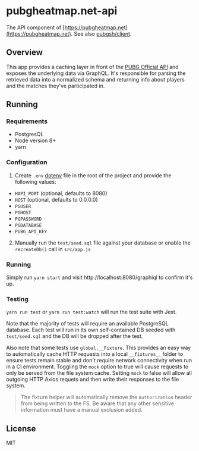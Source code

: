 # pubgheatmap.net-api

The API component of [https://pubgheatmap.net](https://pubgheatmap.net). See also [pubgsh/client](https://github.com/pubgsh/client).

## Overview

This app provides a caching layer in front of the [PUBG Official API](https://documentation.playbattlegrounds.com/en/introduction.html) and exposes the underlying data via GraphQL. It's responsible for parsing the retrieved data into a normalized schema and returning info about players and the matches they've participated in.

## Running

### Requirements

- PostgresQL
- Node version 8+
- yarn

### Configuration

1. Create `.env` [dotenv](https://github.com/motdotla/dotenv) file in the root of the project and provide the following values:

- `HAPI_PORT` (optional, defaults to 8080)
- `HOST` (optional, defaults to 0.0.0.0)
- `PGUSER`
- `PGHOST`
- `PGPASSWORD`
- `PGDATABASE`
- `PUBG_API_KEY`

2. Manually run the `test/seed.sql` file against your database or enable the `recreateDb()` call in `src/app.js`

### Running

Simply run `yarn start` and visit http://localhost:8080/graphiql to confirm it's up.

### Testing

`yarn run test` or `yarn run test:watch` will run the test suite with Jest.

Note that the majority of tests will require an available PostgreSQL database. Each test will run in its own self-contained DB seeded with `test/seed.sql` and the DB will be dropped after the test.

Also note that some tests use `global.__Fixture`. This provides an easy way to automatically cache HTTP requests into a local `__fixtures__` folder to ensure tests remain stable and don't require network connectivity when run in a CI environment. Toggling the `mock` option to true will cause requests to only be served from the file system cache. Setting `mock` to false will allow all outgoing HTTP Axios requets and then write their responses to the file system.

> The fixture helper will automatically remove the `Authorization` header from being written to the FS. Be aware that any other sensitive information must have a manual exclusion added.

## License

MIT
